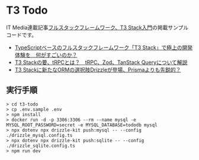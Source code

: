 # T3 Todo

IT Media連載記事[フルスタックフレームワーク、T3 Stack入門](https://atmarkit.itmedia.co.jp/ait/series/34783/)の掲載サンプルコードです。

- [TypeScriptベースのフルスタックフレームワーク「T3 Stack」で極上の開発体験を　何がすごいのか？](https://atmarkit.itmedia.co.jp/ait/articles/2304/28/news207.html)
- [T3 Stackの要、tRPCとは？　tRPC、Zod、TanStack Queryについて解説](https://atmarkit.itmedia.co.jp/ait/articles/2307/03/news012.html)
- [T3 Stackに新たなORMの選択肢Drizzleが登場、Prismaよりも先鋭的？](https://atmarkit.itmedia.co.jp/ait/articles/2312/07/news007.html)

## 実行手順

```
> cd t3-todo
> cp .env.sample .env
> npm install
> docker run -d -p 3306:3306 --rm --name mysql -e MYSQL_ROOT_PASSWORD=secret -e MYSQL_DATABASE=tododb mysql
> npx dotenv npx drizzle-kit push:mysql -- --config ./drizzle_mysql.config.ts
> npx dotenv npx drizzle-kit push:sqlite -- --config ./drizzle_sqlite.config.ts
> npm run dev
```
